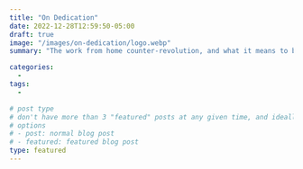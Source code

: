 ```yaml
---
title: "On Dedication"
date: 2022-12-28T12:59:50-05:00
draft: true
image: "/images/on-dedication/logo.webp"
summary: "The work from home counter-revolution, and what it means to be dedicated to your job"

categories: 
  -
tags:
  - 

# post type
# don't have more than 3 "featured" posts at any given time, and ideally keep 3 going for symmetry"
# options 
# - post: normal blog post
# - featured: featured blog post 
type: featured
---
```


